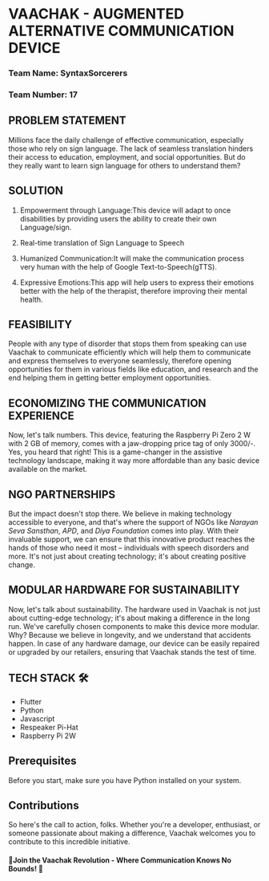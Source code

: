 # VAACHAK - AUGMENTED ALTERNATIVE COMMUNICATION DEVICE

### Team Name: SyntaxSorcerers

### Team Number: 17


## **PROBLEM STATEMENT**
Millions face the daily challenge of effective communication, especially those who rely on sign language. The lack of seamless translation hinders their access to education, employment, and social opportunities. But do they really want to learn sign language for others to understand them?

## **SOLUTION** 

1) Empowerment through Language:This device will adapt to once disabilities by providing users the ability to create their own Language/sign.

2) Real-time translation of Sign Language to Speech

3) Humanized Communication:It will make the communication process very human with the help of  Google Text-to-Speech(gTTS).

4) Expressive Emotions:This app will help users to express their emotions better with the help of the therapist, therefore improving their mental health.

## **FEASIBILITY**

People with any type of disorder that stops them from speaking can use Vaachak to communicate efficiently which will help them to communicate and express themselves to everyone seamlessly, therefore opening opportunities for them in various fields like education, and research and the end helping
them in getting better employment opportunities.



## **ECONOMIZING THE COMMUNICATION EXPERIENCE** 

Now, let's talk numbers. This device, featuring the Raspberry Pi Zero 2 W with 2 GB of memory, comes with a jaw-dropping price tag of only 3000/-. Yes, you heard that right! This is a game-changer in the assistive technology landscape, making it way more affordable than any basic device available on the market.

## **NGO PARTNERSHIPS**

But the impact doesn't stop there. We believe in making technology accessible to everyone, and that's where the support of NGOs like *Narayan Seva Sansthan*, *APD*, and *Diya Foundation* comes into play. With their invaluable support, we can ensure that this innovative product reaches the hands of those who need it most – individuals with speech disorders and more. It's not just about creating technology; it's about creating positive change.

## **MODULAR HARDWARE FOR SUSTAINABILITY**

Now, let's talk about sustainability. The hardware used in Vaachak is not just about cutting-edge technology; it's about making a difference in the long run. We've carefully chosen components to make this device more modular. Why? Because we believe in longevity, and we understand that accidents happen. In case of any hardware damage, our device can be easily repaired or upgraded by our retailers, ensuring that Vaachak stands the test of time.

## **TECH STACK** 🛠️

- Flutter
- Python
- Javascript
- Respeaker Pi-Hat
- Raspberry Pi 2W

## **Prerequisites**
Before you start, make sure you have Python installed on your system.

## **Contributions**
So here's the call to action, folks. Whether you're a developer, enthusiast, or someone passionate about making a difference, Vaachak welcomes you to contribute to this incredible initiative.
#### 🚀Join the Vaachak Revolution - Where Communication Knows No Bounds! 🚀
